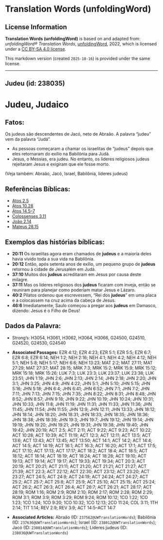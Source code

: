 # Translation Words (unfoldingWord)

## License Information

**Translation Words (unfoldingWord)** is based on and adapted from: _unfoldingWord® Translation Words_, [unfoldingWord](https://unfoldingword.org/utw), 2022, which is licensed under a [CC BY-SA 4.0 license](https://creativecommons.org/licenses/by-sa/4.0/legalcode.en).

This markdown version (created `2025-10-16`) is provided under the same license.



--------------------------------

## Judeu (id: 238035)

Judeu, Judaico
==============

Fatos:
------

Os judeus são descendentes de Jacó, neto de Abraão. A palavra “judeu” vem da palavra “Judá”.

* As pessoas começaram a chamar os israelitas de “judeus” depois que eles retornaram do exílio na Babilônia para Judá.
* Jesus, o Messias, era judeu. No entanto, os líderes religiosos judeus rejeitaram Jesus e exigiram que ele fosse morto.

(Veja também: Abraão, Jacó, Israel, Babilônia, líderes judeus)

Referências Bíblicas:
---------------------

* [Atos 2\.5](https://ref.ly/Acts2:5)
* [Atos 10\.28](https://ref.ly/Acts10:28)
* [Atos 14\.5–7](https://ref.ly/Acts14:5-Acts14:7)
* [Colossenses 3\.11](https://ref.ly/Col3:11)
* [João 2\.14](https://ref.ly/John2:14)
* [Mateus 28\.15](https://ref.ly/Matt28:15)

Exemplos das histórias bíblicas:
--------------------------------

* **20:11** Os israelitas agora eram chamados de **judeus** e a maioria deles havia vivido toda a sua vida na Babilônia.
* **20:12** Então, após setenta anos de exílio, um pequeno grupo de **judeus** retornou à cidade de Jerusalém em Judá.
* **37:10** Muitos dos **judeus** acreditaram em Jesus por causa deste milagre.
* **37:11** Mas os líderes religiosos dos **judeus** ficaram com inveja, então se reuniram para planejar como poderiam matar Jesus e Lázaro.
* **40:2** Pilatos ordenou que escrevessem, “Rei dos **judeus**” em uma placa e a colocassem na cruz acima da cabeça de Jesus.
* **46:6** Imediatamente, Saulo começou a pregar aos **judeus** em Damasco, dizendo: Jesus é o Filho de Deus!

Dados da Palavra:
-----------------

* Strong’s: H3054, H3061, H3062, H3064, H3066, G24500, G24510, G24520, G24530, G24540

* **Associated Passages:** EZR 4:12; EZR 4:23; EZR 5:1; EZR 5:5; EZR 6:7; EZR 6:8; EZR 6:14; NEH 1:2; NEH 2:16; NEH 4:1; NEH 4:2; NEH 4:12; NEH 5:1; NEH 5:8; NEH 5:17; NEH 6:6; NEH 13:23; MAT 2:2; MAT 27:11; MAT 27:29; MAT 27:37; MAT 28:15; MRK 7:3; MRK 15:2; MRK 15:9; MRK 15:12; MRK 15:18; MRK 15:26; LUK 7:3; LUK 23:3; LUK 23:37; LUK 23:38; LUK 23:51; JHN 1:19; JHN 2:6; JHN 2:13; JHN 2:14; JHN 2:18; JHN 2:20; JHN 3:1; JHN 3:25; JHN 4:9; JHN 4:22; JHN 5:1; JHN 5:10; JHN 5:15; JHN 5:16; JHN 5:18; JHN 6:4; JHN 6:41; JHN 6:52; JHN 7:1; JHN 7:2; JHN 7:11; JHN 7:13; JHN 7:15; JHN 7:35; JHN 8:22; JHN 8:31; JHN 8:48; JHN 8:52; JHN 8:57; JHN 9:18; JHN 9:22; JHN 10:19; JHN 10:24; JHN 10:31; JHN 10:33; JHN 11:8; JHN 11:19; JHN 11:31; JHN 11:33; JHN 11:36; JHN 11:45; JHN 11:54; JHN 11:55; JHN 12:9; JHN 12:11; JHN 13:33; JHN 18:12; JHN 18:14; JHN 18:20; JHN 18:31; JHN 18:33; JHN 18:35; JHN 18:36; JHN 18:38; JHN 18:39; JHN 19:3; JHN 19:7; JHN 19:12; JHN 19:14; JHN 19:19; JHN 19:20; JHN 19:21; JHN 19:31; JHN 19:38; JHN 19:40; JHN 19:42; JHN 20:19; ACT 2:5; ACT 2:11; ACT 9:22; ACT 9:23; ACT 10:22; ACT 10:28; ACT 10:39; ACT 11:19; ACT 12:3; ACT 12:11; ACT 13:5; ACT 13:6; ACT 13:43; ACT 13:45; ACT 13:50; ACT 14:1; ACT 14:2; ACT 14:4; ACT 14:5; ACT 14:19; ACT 16:1; ACT 16:3; ACT 16:20; ACT 17:1; ACT 17:5; ACT 17:10; ACT 17:13; ACT 17:17; ACT 18:2; ACT 18:4; ACT 18:5; ACT 18:12; ACT 18:14; ACT 18:19; ACT 18:24; ACT 18:28; ACT 19:10; ACT 19:13; ACT 19:14; ACT 19:17; ACT 19:33; ACT 19:34; ACT 20:3; ACT 20:19; ACT 20:21; ACT 21:11; ACT 21:20; ACT 21:21; ACT 21:27; ACT 21:39; ACT 22:3; ACT 22:12; ACT 22:30; ACT 23:12; ACT 23:20; ACT 23:27; ACT 24:5; ACT 24:9; ACT 24:19; ACT 24:24; ACT 24:27; ACT 25:2; ACT 25:7; ACT 25:8; ACT 25:9; ACT 25:10; ACT 25:15; ACT 25:24; ACT 26:2; ACT 26:3; ACT 26:4; ACT 26:7; ACT 26:21; ACT 28:17; ACT 28:19; ROM 1:16; ROM 2:9; ROM 2:10; ROM 2:17; ROM 2:28; ROM 2:29; ROM 3:1; ROM 3:9; ROM 3:29; ROM 9:24; ROM 10:12; 1CO 1:22; 1CO 1:23; 1CO 1:24; 1CO 9:20; 1CO 10:32; 1CO 12:13; 2CO 11:24; COL 3:11; 1TH 2:14; TIT 1:14; REV 2:9; REV 3:9; ACT 14:5–ACT 14:7
* **Associated Articles:** Abraão (ID: `237562@UWTranslationWords`); Babilônia (ID: `237636@UWTranslationWords`); Israel (ID: `238012@UWTranslationWords`); Jacó (ID: `238014@UWTranslationWords`); Líderes judeus (ID: `238036@UWTranslationWords`)

